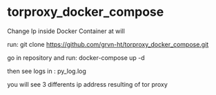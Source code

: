 # torproxy_docker_compose
Change Ip inside Docker Container at will

run:
git clone https://github.com/grvn-ht/torproxy_docker_compose.git

go in repository and run:
docker-compose up -d

then see logs in :
py_log.log

you will see 3 differents ip address resulting of tor proxy
